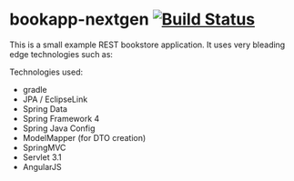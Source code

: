 bookapp-nextgen [![Build Status](https://travis-ci.org/rvillars/bookapp-nextgen.png?branch=master)](https://travis-ci.org/rvillars/bookapp-nextgen)
===============

This is a small example REST bookstore application. It uses very bleading edge technologies such as:

Technologies used:
* gradle
* JPA / EclipseLink
* Spring Data
* Spring Framework 4
* Spring Java Config
* ModelMapper (for DTO creation)
* SpringMVC
* Servlet 3.1
* AngularJS
